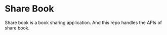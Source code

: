 # Share Book
Share book is a book sharing application. And this repo handles the APIs of share book.
